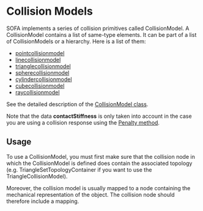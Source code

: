 Collision Models
================

SOFA implements a series of collision primitives called CollisionModel. A CollisionModel contains a list of same-type elements. It can be part of a list of CollisionModels or a hierarchy. Here is a list of them:

- [pointcollisionmodel](./../pointcollisionmodel)
- [linecollisionmodel](./../linecollisionmodel)
- [trianglecollisionmodel](./../trianglecollisionmodel)
- [spherecollisionmodel](./../spherecollisionmodel)
- [cylindercollisionmodel](./../cylindercollisionmodel)
- [cubecollisionmodel](./../cubecollisionmodel)
- [raycollisionmodel](./../raycollisionmodel)

See the detailed description of the [CollisionModel class](https://www.sofa-framework.org/api/master/sofa/html/classsofa_1_1core_1_1_collision_model.html).

Note that the data **contactStiffness** is only taken into account in the case you are using a collision response using the [Penalty method](../../../../simulation-principles/multi-model-representation/collision/#collision-response).



Usage
-----

To use a CollisionModel, you must first make sure that the collision node in which the CollisionModel is defined does contain the associated topology (e.g. TriangleSetTopologyContainer if you want to use the TriangleCollisionModel).

Moreover, the collision model is usually mapped to a node containing the mechanical representation of the object. The collision node should therefore include a mapping.

